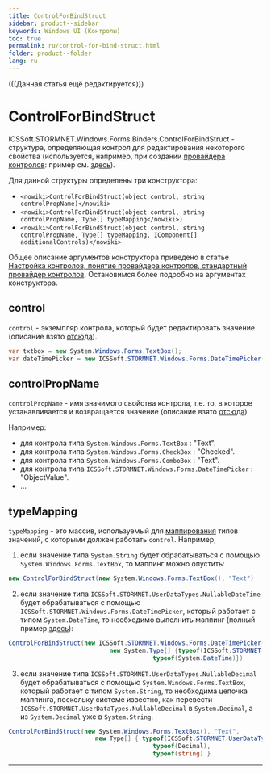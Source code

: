 ```yaml
---
title: ControlForBindStruct
sidebar: product--sidebar
keywords: Windows UI (Контролы)
toc: true
permalink: ru/control-for-bind-struct.html
folder: product--folder
lang: ru
---
```


(((Данная статья ещё редактируется)))

# ControlForBindStruct 
ICSSoft.STORMNET.Windows.Forms.Binders.ControlForBindStruct - структура, определяющая контрол для редактирования некоторого свойства (используется, например, при создании [провайдера контролов](control-provider-winforms.html): пример см. [здесь](processing-date-in--control-provider.html)). 

Для данной структуры определены три конструктора:
* `<nowiki>ControlForBindStruct(object control, string controlPropName)</nowiki>`
* `<nowiki>ControlForBindStruct(object control, string controlPropName, Type[] typeMapping</nowiki>)`
* `<nowiki>ControlForBindStruct(object control, string controlPropName, Type[] typeMapping, IComponent[] additionalControls)</nowiki>`

Общее описание аргументов конструктора приведено в статье [Настройка контролов, понятие провайдера контролов, стандартный провайдер контролов](control-provider-winforms.html). Остановимся более подробно на аргументах конструктора.

## control
`control` - экземпляр контрола, который будет редактировать значение (описание взято [отсюда](control-provider-winforms.html)).
```cs
var txtbox = new System.Windows.Forms.TextBox();
var dateTimePicker = new ICSSoft.STORMNET.Windows.Forms.DateTimePicker();
```
## controlPropName
`controlPropName` - имя значимого свойства контрола, т.е. то, в которое устанавливается и возвращается значение (описание взято [отсюда](control-provider-winforms.html)).

Например:
* для контрола типа `System.Windows.Forms.TextBox` : "Text".
* для контрола типа `System.Windows.Forms.CheckBox` : "Checked".
* для контрола типа `System.Windows.Forms.ComboBox` : "Text".
* для контрола типа `ICSSoft.STORMNET.Windows.Forms.DateTimePicker` : "ObjectValue".
* ...

## typeMapping
`typeMapping` - это массив, используемый для [маппирования](control-provider-winforms.html) типов значений, с которыми должен работать `control`.
Например, 

1. если значение типа `System.String` будет обрабатываться с помощью `System.Windows.Forms.TextBox`, то маппинг можно опустить:
```cs
new ControlForBindStruct(new System.Windows.Forms.TextBox(), "Text")
```
2. если значение типа `ICSSoft.STORMNET.UserDataTypes.NullableDateTime` будет обрабатываться с помощью `ICSSoft.STORMNET.Windows.Forms.DateTimePicker`, который работает с типом `System.DateTime`, то необходимо выполнить маппинг (полный пример [здесь](processing-date-in--control-provider.html)):
```cs
ControlForBindStruct(new ICSSoft.STORMNET.Windows.Forms.DateTimePicker(), "ObjectValue", 
							new System.Type[] {typeof(ICSSoft.STORMNET.UserDataTypes.NullableDateTime),
										typeof(System.DateTime)})
```
3. если значение типа `ICSSoft.STORMNET.UserDataTypes.NullableDecimal` будет обрабатываться с помощью `System.Windows.Forms.TextBox`, который работает с типом `System.String`, то необходима цепочка маппинга, поскольку системе известно, как перевести `ICSSoft.STORMNET.UserDataTypes.NullableDecimal` в `System.Decimal`, а из `System.Decimal` уже в `System.String`.
```cs
ControlForBindStruct(new System.Windows.Forms.TextBox(), "Text", 
						new Type[] { typeof(ICSSoft.STORMNET.UserDataTypes.NullableDecimal), 
										typeof(Decimal), 
										typeof(string) }
```
----